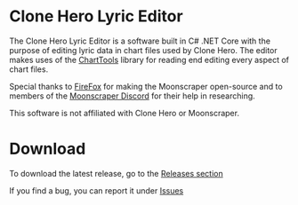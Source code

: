 # Clone Hero Lyric Editor
The Clone Hero Lyric Editor is a software built in C# .NET Core with the purpose of editing lyric data in chart files used by Clone Hero. The editor makes uses of the [ChartTools](https://github.com/TheBoxyBear/ChartTools) library for reading end editing every aspect of chart files.

Special thanks to [FireFox](https://github.com/FireFox2000000) for making the Moonscraper open-source and to members of the [Moonscraper Discord](https://discord.gg/x3JG3sPv) for their help in researching.

This software is not affiliated with Clone Hero or Moonscraper.

# Download
To download the latest release, go to the [Releases section](https://github.com/TheBoxyBear/LyricEditor/releases)

If you find a bug, you can report it under [Issues](https://github.com/TheBoxyBear/LyricEditor/issues)
